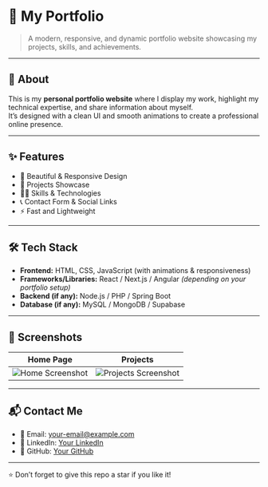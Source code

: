 # 🌟 My Portfolio

> A modern, responsive, and dynamic portfolio website showcasing my projects, skills, and achievements.

---

## 🚀 About

This is my **personal portfolio website** where I display my work, highlight my technical expertise, and share information about myself.  
It’s designed with a clean UI and smooth animations to create a professional online presence.  

---

## ✨ Features

- 🎨 Beautiful & Responsive Design  
- 📂 Projects Showcase  
- 🧑‍💻 Skills & Technologies  
- 📞 Contact Form & Social Links  
- ⚡ Fast and Lightweight  

---

## 🛠️ Tech Stack

- **Frontend:** HTML, CSS, JavaScript (with animations & responsiveness)  
- **Frameworks/Libraries:** React / Next.js / Angular *(depending on your portfolio setup)*  
- **Backend (if any):** Node.js / PHP / Spring Boot  
- **Database (if any):** MySQL / MongoDB / Supabase  

---

## 📸 Screenshots

| Home Page | Projects |
|-----------|----------|
| ![Home Screenshot](link-to-homepage-screenshot) | ![Projects Screenshot](link-to-projects-screenshot) |

---

## 📬 Contact Me

- 📧 Email: [your-email@example.com](mailto:your-email@example.com)  
- 💼 LinkedIn: [Your LinkedIn](https://linkedin.com/in/yourprofile)  
- 🐙 GitHub: [Your GitHub](https://github.com/yourusername)  

---

⭐ Don’t forget to give this repo a star if you like it!

